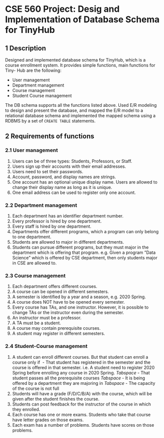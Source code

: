 # CSE 560 Project: Desig and Implementation of Database Schema for TinyHub

## 1 Description

Designed and implemented database schema for TinyHub, which is a
course enrollment system. It provides simple functions, main functions for Tiny-
Hub are the following:

- User management
- Department management
- Course management
- Student Course management

The DB schema supports all the functions listed above.
Used E/R modeling to design and present the database, and mapped the E/R
model to a relational database schema and implemented the mapped schema using
a RDBMS by a set of `CREATE TABLE` statements. 

## 2 Requirements of functions

### 2.1 User management

1. Users can be of three types: Students, Professors, or Staff.
2. Users sign up their accounts with their email addresses.
3. Users need to set their passwords.
4. Account, password, and display names are strings.
5. One account has an optional unique display name. Users are allowed to change their display name as long as it is unique.
6. One email address can be used to register only one account.

### 2.2 Department management

1. Each department has an identifier department number.
2. Every professor is hired by one department.
3. Every staff is hired by one department.
4. Departments offer different programs, which a program can only belong to one department.
5. Students are allowed to major in different departments.
6. Students can pursue different programs, but they must major in the department which is offering that program. e.g. Given a program ”Data Science” which is offered by CSE department, then only students major in CSE are allowed to.


### 2.3 Course management

1. Each department offers different courses.
2. A course can be opened in different semesters.
3. A semester is identified by a year and a season, e.g. 2020 Spring.
4. A course does NOT have to be opened every semester.
5. Every course has TAs, and one instructor. However, it is possible to change TAs or the instructor even during the semester.
6. An instructor must be a professor.
7. A TA must be a student.
8. A course may contain prerequisite courses.
9. A student may register in different semesters.

### 2.4 Student-Course management

1. A student can enroll different courses. But that student can enroll a course only if
 - That student has registered in the semester and the course is offered in that semester. i.e. A student need to register 2020 Spring before enrolling any course in 2020 Spring.
*Tabspace* - That student passes all the prerequisite courses
*Tabspace* - It is being offered by a department they are majoring in
*Tabspace* - The capacity of the course is not full
2. Students will have a grade (F/D/C/B/A) with the course, which will be given after the student finishes the course.
3. Students can post feedback for the instructor of the course in which they enrolled.
4. Each course has one or more exams. Students who take that course have letter grades on those exams.
5. Each exam has a number of problems. Students have scores on those problems.

